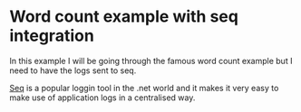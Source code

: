 # Word count example with seq integration
In this example I will be going through the famous word count example but I need to have the logs sent to seq.

[Seq](https://getseq.net/) is a popular loggin tool in the .net world and it makes it very easy to make use of application logs in a centralised way. 